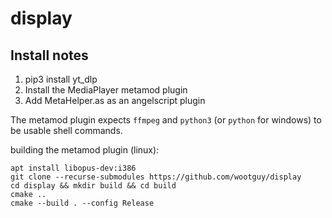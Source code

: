 # display

## Install notes
1. pip3 install yt_dlp
1. Install the MediaPlayer metamod plugin
1. Add MetaHelper.as as an angelscript plugin

The metamod plugin expects `ffmpeg` and `python3` (or `python` for windows) to be usable shell commands.

building the metamod plugin (linux):
```
apt install libopus-dev:i386
git clone --recurse-submodules https://github.com/wootguy/display
cd display && mkdir build && cd build
cmake ..
cmake --build . --config Release
```
